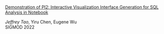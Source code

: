 <!-- TODO: Bibtex loader for sveltekit -->

<a href="https://dl.acm.org/doi/abs/10.1145/3514221.3520153">Demonstration of PI2: Interactive Visualization Interface Generation for SQL Analysis in Notebook</a>

_Jeffrey Tao_, Yiru Chen, Eugene Wu <br />
SIGMOD 2022
